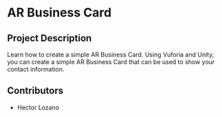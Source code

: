 # AR Business Card

## Project Description

Learn how to create a simple AR Business Card. Using Vuforia and Unity, you can create a simple AR Business Card that can be used to show your contact information.

## Contributors

- Hector Lozano
